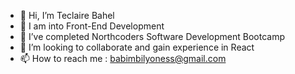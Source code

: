 - 👋 Hi, I’m Teclaire Bahel
- 👀 I am into Front-End Development
- 🌱 I’ve completed Northcoders Software Development Bootcamp
- 💞️ I’m looking to collaborate and gain experience in React
- 📫 How to reach me : babimbilyoness@gmail.com

<!---
mavie1322/mavie1322 is a ✨ special ✨ repository because its `README.md` (this file) appears on your GitHub profile.
You can click the Preview link to take a look at your changes.
--->
